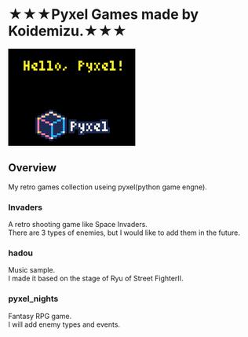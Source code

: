 ★★★Pyxel Games made by Koidemizu.★★★<br>
==============
![pyxel](./images/pyxel.png)

## Overview
My retro games collection useing pyxel(python game engne).

### Invaders
A retro shooting game like Space Invaders.<br>
There are 3 types of enemies, but I would like to add them in the future.
  
### hadou
Music sample.<br>
I made it based on the stage of Ryu of Street FighterII.
  
### pyxel_nights
Fantasy RPG game.<br>
I will add enemy types and events.


